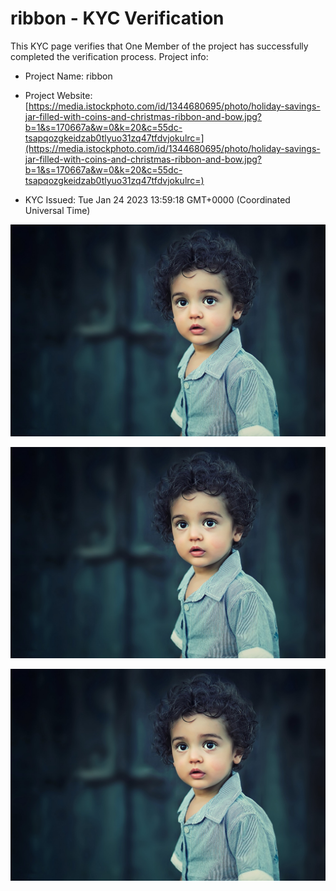 # ribbon - KYC Verification
		


This KYC page verifies that One Member of the project has successfully completed the verification process. Project info:
		


- Project Name: ribbon
		

- Project Website: [https://media.istockphoto.com/id/1344680695/photo/holiday-savings-jar-filled-with-coins-and-christmas-ribbon-and-bow.jpg?b=1&s=170667a&w=0&k=20&c=55dc-tsapqozgkeidzab0tlyuo31zq47tfdvjokulrc=](https://media.istockphoto.com/id/1344680695/photo/holiday-savings-jar-filled-with-coins-and-christmas-ribbon-and-bow.jpg?b=1&s=170667a&w=0&k=20&c=55dc-tsapqozgkeidzab0tlyuo31zq47tfdvjokulrc=)
		

- KYC Issued: Tue Jan 24 2023 13:59:18 GMT+0000 (Coordinated Universal Time)
		


![This is an face image](./personFace.png)
		

![This is an cnic image](./cnicImage.png)
		

![This is an passport image](./passportImage.png)
	